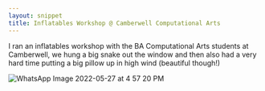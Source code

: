 ```yaml
---
layout: snippet
title: Inflatables Workshop @ Camberwell Computational Arts
---
```

I ran an inflatables workshop with the BA Computational Arts students at Camberwell, we hung a big snake out the window and then also had a very hard time putting a big pillow up in high wind (beautiful though!)

![WhatsApp Image 2022-05-27 at 4 57 20 PM](https://user-images.githubusercontent.com/16444898/171874188-72491122-ee2e-4024-b3ca-93e7acd0bb2b.jpeg)
